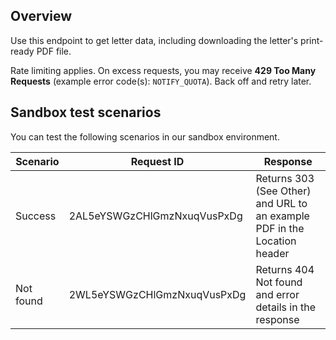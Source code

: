 ## Overview

Use this endpoint to get letter data, including downloading the letter's print-ready PDF file.

Rate limiting applies. On excess requests, you may receive **429 Too Many Requests** (example error code(s): `NOTIFY_QUOTA`). Back off and retry later.

## Sandbox test scenarios

You can test the following scenarios in our sandbox environment.

|Scenario|Request ID|Response|
|--------|-------|--------|
|Success  | 2AL5eYSWGzCHlGmzNxuqVusPxDg | Returns 303 (See Other) and URL to an example PDF in the Location header |
|Not found |2WL5eYSWGzCHlGmzNxuqVusPxDg | Returns 404 Not found and error details in the response |
